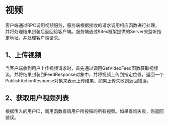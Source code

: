 # 视频
客户端通过RPC调用视频服务，服务端根据接收的请求调用相应函数进行处理，并将处理结果封装后返回给客户端。服务端通过Kitex框架提供的Server来监听指定地址，并处理客户端请求。

## 1、上传视频
当客户端收到用户上传视频请求时，首先通过调用GetVideoFeed函数获取视频流，并将结果封装到FeedResponse对象中，并将视频上传到指定位置，返回一个PublishActionResponse对象来表示上传结果，如果上传失败则返回错误。

## 2、获取用户视频列表
根据传入的用户ID，调用函数查询用户所投稿的所有视频。如果查询失败，则返回错误。
